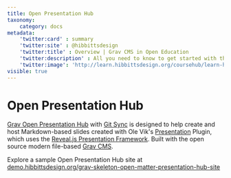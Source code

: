 ```yaml
---
title: Open Presentation Hub
taxonomy:
    category: docs
metadata:
    'twitter:card' : summary
    'twitter:site' : @hibbittsdesign
    'twitter:title' : Overview | Grav CMS in Open Education
    'twitter:description' : All you need to know to get started with the open source Grav CMS Open Presentation Hub skeleton package.
    'twitter:image': 'http://learn.hibbittsdesign.org/coursehub/learn-hibbittsdesign.png'
visible: true
---
```


# Open Presentation Hub

[Grav Open Presentation Hub](https://github.com/hibbitts-design/grav-skeleton-presentation-hub) with [Git Sync](https://github.com/trilbymedia/grav-plugin-git-sync) is designed to help create and host Markdown-based slides created with Ole Vik's [Presentation](https://github.com/OleVik/grav-plugin-presentation) Plugin, which uses the [Reveal.js Presentation Framework](https://revealjs.com/#/). Built with the open source modern file-based [Grav CMS](http://getgrav.org).

Explore a sample Open Presentation Hub site at [demo.hibbittsdesign.org/grav-skeleton-open-matter-presentation-hub-site](https://demo.hibbittsdesign.org/grav-skeleton-open-matter-presentation-hub-site/)
